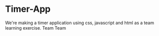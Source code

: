 # Timer-App
We're making a timer application using css, javascript and html as a team learning exercise.
Team Team
